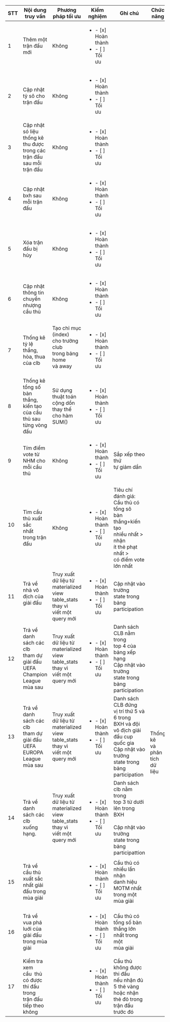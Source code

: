 
<table><thead>
  <tr>
    <th>STT</th>
    <th>Nội dung truy vấn</th>
    <th>Phương pháp tối ưu</th>
    <th>Kiểm nghiệm</th>
    <th>Ghi chú</th>
    <th>Chức năng</th>
  </tr></thead>
<tbody>
  <tr>
    <td>1</td>
    <td>Thêm một trận đấu mới</td>
    <td>Không</td>
    <td><ul><li>- [x] Hoàn thành</li><li>- [ ] Tối ưu</li></ul></td>
    <td><td>
    <td rowspan="6">Thêm, xóa,<br>cập nhật <br>dữ liệu<br></td>
  </tr>
  <tr>
    <td>2</td>
    <td>Cập nhật tỷ sô cho trận đấu</td>
    <td>Không</td>
    <td><ul><li>- [x] Hoàn thành</li><li>- [ ] Tối ưu</li></ul></td>
    <td><td>
  </tr>
  <tr>
      <tr>
    <td>3</td>
    <td>Cập nhật só liệu thống kê thu được trong các trận đấu sau mỗi trận đấu</td>
    <td>Không</td>
    <td><ul><li>- [x] Hoàn thành</li><li>- [ ] Tối ưu</li></ul></td>
    <td><td>
  </tr>
    <tr>
    <td>4</td>
    <td>Cập nhật bxh sau mỗi trận đấu</td>
    <td>Không</td>
    <td><ul><li>- [x] Hoàn thành</li><li>- [ ] Tối ưu</li></ul></td>
    <td><td>
  </tr>
    <tr>
    <td>5</td>
    <td>Xóa trận đấu bị hủy</td>
    <td>Không</td>
    <td><ul><li>- [x] Hoàn thành</li><li>- [ ] Tối ưu</li></ul></td>
    <td><td>
  </tr>
  <tr>
    <td>6</td>
    <td>Cập nhật thông tin chuyển nhượng cầu thủ</td>
    <td>Không</td>
    <td><ul><li>- [x] Hoàn thành</li><li>- [ ] Tối ưu</li></ul></td>
    <td><td>
  </tr>
  <tr>
    <td>7<br></td>
    <td>Thống kê tỷ lệ<br> thắng, hòa, thua<br>của clb<br></td>
    <td>Tạo chỉ mục (index)<br>cho trường club <br>trong bảng home <br>và away<br><br></td>
    <td><ul><li>- [x] Hoàn thành</li><li>- [ ] Tối ưu</li></ul></td>
    <td></td>
    <td rowspan="11"><br><br><br><br><br><br><br><br><br><br><br><br><br><br><br><br><br><br><br><br><br><br><br><br><br><br>Thống kê <br>và <br>phân tích <br>dữ liệu<br></td>
  </tr>
  <tr>
    <td>8<br></td>
    <td>Thống kê tổng số<br>bàn thắng, kiến tạo <br>của cầu thủ sau<br>từng vòng đấu<br></td>
    <td>Sử dụng thuật toán <br>cộng dồn thay thế<br>cho hàm SUM()<br></td>
    <td><ul><li>- [x] Hoàn thành</li><li>- [ ] Tối ưu</li></ul></td>
    <td></td>
  </tr>
  <tr>
    <td>9<br></td>
    <td>Tím điểm vote từ <br>NHM cho mỗi cầu thủ<br></td>
    <td>Không</td>
    <td><ul><li>- [x] Hoàn thành</li><li>- [ ] Tối ưu</li></ul></td>
    <td>Sắp xếp theo thứ <br>tự giảm dần<br></td>
  </tr>
  <tr>
    <td>10<br><br></td>
    <td>Tìm cầu thủ xuất sắc<br>nhất trong trận đấu<br></td>
    <td>Không</td>
    <td><ul><li>- [x] Hoàn thành</li><li>- [ ] Tối ưu</li></ul></td>
    <td>Tiêu chí đánh giá:<br>Cầu thủ có tổng sô<br>bàn thắng+kiến tạo<br>nhiều nhất &gt; nhận<br>ít thẻ phạt nhất &gt;<br>có điểm vote lớn nhất<br></td>
  </tr>
  <tr>
    <td>11<br></td>
    <td>Trả về nhà vô địch của<br>giải đấu<br><br></td>
    <td>Truy xuất dữ liệu từ<br>materialized view<br>table_stats thay vì<br>viết một query mới<br></td>
    <td><ul><li>- [x] Hoàn thành</li><li>- [ ] Tối ưu</li></ul></td>
    <td>Cập nhật vào trường<br>state trong bảng <br>participation<br></td>
  </tr>
  <tr>
    <td>12<br></td>
    <td>Trả về danh sách các clb<br>tham dự giải đấu<br>UEFA Champion League<br>mùa sau<br></td>
    <td>Truy xuất dữ liệu từ<br>materialized view<br>table_stats thay vì<br>viết một query mới</td>
    <td><ul><li>- [x] Hoàn thành</li><li>- [ ] Tối ưu</li></ul></td>
    <td>Danh sách CLB nằm trong<br>top 4 của bảng xếp hạng<br>Cập nhật vào trường<br>state trong bảng <br>participation</td>
  </tr>
  <tr>
    <td>13</td>
    <td>Trả về danh sách các clb<br>tham dự giải đấu<br>UEFA EUROPA League<br>mùa sau</td>
    <td>Truy xuất dữ liệu từ<br>materialized view<br>table_stats thay vì<br>viết một query mới</td>
    <td><ul><li>- [x] Hoàn thành</li><li>- [ ] Tối ưu</li></ul></td>
    <td>Danh sách CLB đứng<br>vị trí thứ 5 và 6 trong<br>BXH và đội<br>vô địch giải đấu cup<br>quốc gia<br>Cập nhật vào trường<br>state trong bảng <br>participation<br></td>
  </tr>
  <tr>
    <td>14</td>
    <td>Trả về danh sách các clb<br>xuống hạng.<br></td>
    <td>Truy xuất dữ liệu từ<br>materialized view<br>table_stats thay vì<br>viết một query mới</td>
    <td><ul><li>- [x] Hoàn thành</li><li>- [ ] Tối ưu</li></ul></td>
    <td>Danh sách clb nằm trong<br>top 3 từ dưới lên trong <br>BXH<br><br>Cập nhật vào trường<br>state trong bảng <br>participattion</td>
  </tr>
  <tr>
    <td>15</td>
    <td>Trả về cầu thủ xuất sắc <br>nhất giải đấu trong<br>mùa giải<br></td>
    <td></td>
    <td><ul><li>- [x] Hoàn thành</li><li>- [ ] Tối ưu</li></ul></td>
    <td>Cầu thủ có nhiều lần nhận<br>danh hiệu MOTM nhất<br>trong một mùa giải<br></td>
  </tr>
  <tr>
    <td>16</td>
    <td>Trả về vua phá luới của<br>giải đấu trong mùa giải<br></td>
    <td></td>
    <td><ul><li>- [x] Hoàn thành</li><li>- [ ] Tối ưu</li></ul></td>
    <td>Cầu thủ có tổng số bàn <br>thắng lớn nhất trong một<br>mùa giải<br></td>
  </tr>
  <tr>
    <td>17</td>
    <td>Kiểm tra xem cầu&nbsp;&nbsp;thủ<br>có được thi đấu trong <br>trận đấu tiếp theo không<br></td>
    <td></td>
    <td><ul><li>- [x] Hoàn thành</li><li>- [ ] Tối ưu</li></ul></td>
    <td>Cầu thủ không được thi đấu <br>nếu nhận đủ 5 thẻ vàng<br>hoặc nhận thẻ đỏ trong<br>trận đấu trước đó<br></td>
  </tr>

</tbody>
</table>